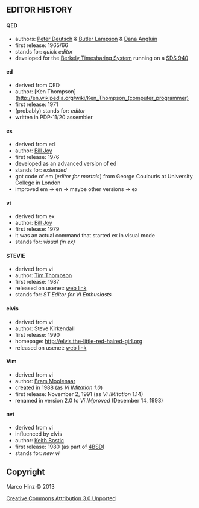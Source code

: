 EDITOR HISTORY
--------------

#### QED

- authors: [Peter Deutsch](http://en.wikipedia.org/wiki/L_Peter_Deutsch) & [Butler Lampson](http://en.wikipedia.org/wiki/Butler_Lampson) & [Dana Angluin](http://en.wikipedia.org/wiki/Dana_Angluin)
- first release: 1965/66
- stands for: _quick editor_
- developed for the [Berkely Timesharing System](http://en.wikipedia.org/wiki/Berkeley_Timesharing_System) running on a [SDS 940](http://en.wikipedia.org/wiki/SDS_940)

#### ed

- derived from QED
- author: [Ken Thompson](http://en.wikipedia.org/wiki/Ken_Thompson_(computer_programmer)
- first release: 1971
- (probably) stands for: _editor_
- written in PDP-11/20 assembler

#### ex

- derived from ed
- author: [Bill Joy](http://en.wikipedia.org/wiki/Bill_Joy)
- first release: 1976
- developed as an advanced version of ed
- stands for: _extended_
- got code of em (_editor for mortals_) from George Coulouris at University College in London
- improved em -> en -> maybe other versions -> ex

#### vi

- derived from ex
- author: [Bill Joy](http://en.wikipedia.org/wiki/Bill_Joy)
- first release: 1979
- it was an actual command that started ex in visual mode
- stands for: _visual (in ex)_

#### STEVIE

- derived from vi
- author: [Tim Thompson](http://nosuch.com/tjt)
- first release: 1987
- released on usenet: [web link](https://groups.google.com/forum/#!original/comp.sys.atari.st/J65TpLBhfss/Mop3jYhvuY0J)
- stands for: _ST Editor for VI Enthusiasts_

#### elvis

- derived from vi
- author: Steve Kirkendall
- first release: 1990
- homepage: http://elvis.the-little-red-haired-girl.org
- released on usenet: [web link](https://groups.google.com/forum/#!original/comp.editors/rdUYDzANsMw/ErR-8j1VCfQJ)

#### Vim

- derived from vi
- author: [Bram Moolenaar](http://en.wikipedia.org/wiki/Bram_Moolenaar)
- created in 1988 (as _Vi IMitation 1.0_)
- first release: November 2, 1991 (as _Vi IMitation_ 1.14)
- renamed in version 2.0 to _Vi IMproved_ (December 14, 1993)

#### nvi

- derived from vi
- influenced by elvis
- author: [Keith Bostic](http://en.wikipedia.org/wiki/Keith_Bostic)
- first release: 1980 (as part of [4BSD](http://en.wikipedia.org/wiki/Berkeley_Software_Distribution))
- stands for: _new vi_

Copyright
---------

Marco Hinz © 2013

[Creative Commons Attribution 3.0 Unported](http://creativecommons.org/licenses/by/3.0/legalcode)
